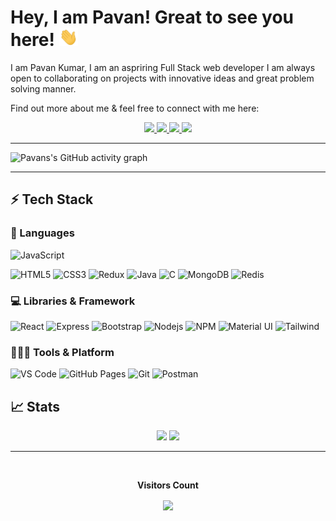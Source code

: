 # Hey, I am Pavan! Great to see you here! <img src="./wave.gif" width="30px">


I am Pavan Kumar, I am an aspriring Full Stack web developer I am always open to collaborating on projects with innovative ideas and great problem solving manner.

Find out more about me & feel free to connect with me here:

<p align="center">
	<a href="https://www.linkedin.com/in/pavan-kumar-thota1">
		<img src="https://img.shields.io/badge/LinkedIn-0077B5?style=for-the-badge&logo=linkedin&logoColor=white" />
	</a>
<!-- 	<a href="https://twitter.com/raman_boddula">
		<img src="https://img.shields.io/badge/Twitter-1DA1F2?style=for-the-badge&logo=twitter&logoColor=white" />
	</a> -->
<!-- 	<a href="https://www.instagram.com/raman_chinna_/">
		<img src="https://img.shields.io/badge/Instagram-E4405F?style=for-the-badge&logo=instagram&logoColor=white" />
	</a> -->
<!-- 	<a href="https://dev.to/raman_boddula">
		<img src="https://img.shields.io/badge/dev.to-0A0A0A?style=for-the-badge&logo=devdotto&logoColor=white" />
	</a> -->
<!-- 	<a href="https://dev.to/raman_boddula">
		<img src="https://img.shields.io/badge/Medium-12100E?style=for-the-badge&logo=medium&logoColor=white" />
	</a> -->
        <a href="#">
		<img src="https://img.shields.io/badge/portfolio-1AA260?style=for-the-badge&logo=About.me&logoColor=white" />
	</a>
	<a href="#">
		 <img src="https://img.shields.io/badge/WhatsApp-25D366?style=for-the-badge&logo=whatsapp&logoColor=white" />
	</a>
        <a href="mailtoo:pavankumarthota1@gmail.com">
		<img src="https://img.shields.io/badge/Gmail-D14836?style=for-the-badge&logo=gmail&logoColor=white" />
	</a>
</p>

---

![Pavans's GitHub activity graph](https://activity-graph.herokuapp.com/graph?username=ThotaPavanKumar&hide_border=true&theme=redical)

---

## ⚡ Tech Stack

### 🚀 Languages

![JavaScript](https://img.shields.io/badge/JavaScript-323330?style=for-the-badge&logo=javascript&logoColor=F7DF1E)
<!-- ![React.js](https://img.shields.io/badge/React-20232A?style=for-the-badge&logo=react&logoColor=61DAFB) -->
![HTML5](https://img.shields.io/badge/HTML5-E34F26?style=for-the-badge&logo=html5&logoColor=white)
![CSS3](https://img.shields.io/badge/CSS3-1572B6?style=for-the-badge&logo=css3&logoColor=white)
![Redux](https://img.shields.io/badge/Redux-593D88?style=for-the-badge&logo=redux&logoColor=white)
![Java](https://img.shields.io/badge/Java-ED8B00?style=for-the-badge&logo=java&logoColor=white)
![C](https://img.shields.io/badge/C-00599C?style=for-the-badge&logo=c&logoColor=white)
![MongoDB](https://img.shields.io/badge/MongoDB-white?style=for-the-badge&logo=mongodb&logoColor=4EA94B)
![Redis](https://img.shields.io/badge/redis-%23DD0031.svg?&style=for-the-badge&logo=redis&logoColor=white)

### 💻 Libraries & Framework

![React](https://img.shields.io/badge/React-20232A?style=for-the-badge&logo=react&logoColor=61DAFB)
![Express](https://img.shields.io/badge/Express.js-000000?style=for-the-badge&logo=express&logoColor=white)
![Bootstrap](https://img.shields.io/badge/Bootstrap-563D7C?style=for-the-badge&logo=bootstrap&logoColor=white)
![Nodejs](https://img.shields.io/badge/Node.js-339933?style=for-the-badge&logo=nodedotjs&logoColor=white) 
![NPM](https://img.shields.io/badge/npm-CB3837?style=for-the-badge&logo=npm&logoColor=white)
![Material UI](https://img.shields.io/badge/Material--UI-0081CB?style=for-the-badge&logo=material-ui&logoColor=white)
![Tailwind](https://img.shields.io/badge/Tailwind_CSS-38B2AC?style=for-the-badge&logo=tailwind-css&logoColor=white)


### 🧑🏻‍💻 Tools & Platform

![VS Code](https://img.shields.io/badge/Visual_Studio_Code-0078D4?style=for-the-badge&logo=visual%20studio%20code&logoColor=white)
![GitHub Pages](https://img.shields.io/badge/GitHub_Pages-100000?style=for-the-badge&logo=github&logoColor=white)
![Git](https://img.shields.io/badge/Git-F05032?style=for-the-badge&logo=git&logoColor=white)
![Postman](https://img.shields.io/badge/Postman-FF6C37?style=for-the-badge&logo=Postman&logoColor=white)
<!-- ![Linux](https://img.shields.io/badge/Linux-FCC624?style=for-the-badge&logo=linux&logoColor=black) -->
<!-- ![VS](https://img.shields.io/badge/Visual_Studio-5C2D91?style=for-the-badge&logo=visual%20studio&logoColor=white) -->
<!-- ![Ubuntu](https://img.shields.io/badge/Ubuntu-E95420?style=for-the-badge&logo=ubuntu&logoColor=white) -->

## 📈 Stats

<p align="center">
  <img width="48%" src="https://github-readme-stats.vercel.app/api?username=ThotaPavanKumar&show_icons=true&hide_border=true&theme=radical" />
  <img width="48%" src="https://github-readme-streak-stats.herokuapp.com/?user=ThotaPavanKumar&hide_border=true&theme=radical" />
</p>

---

<div align="center">
<br><p align="centre"><b>Visitors Count</b></p>  
<p align="center"><img align="center" src="https://profile-counter.glitch.me/{ThotaPavanKumar}/count.svg" /></p> 
<br></div>
